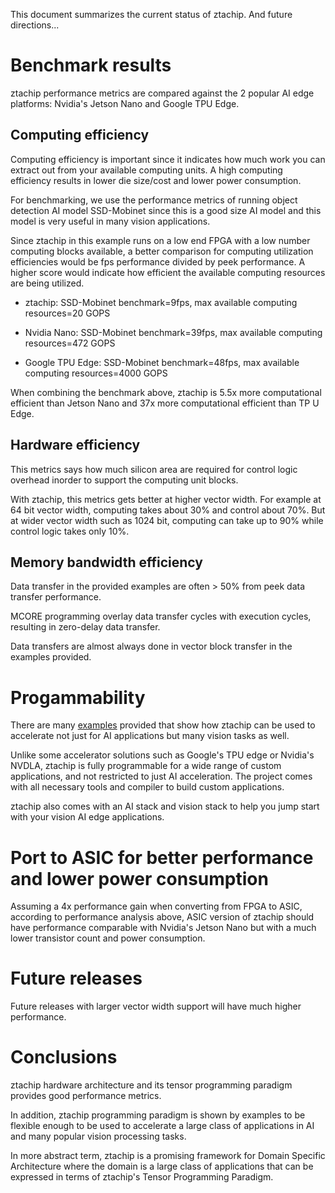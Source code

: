 This document summarizes the current status of ztachip. And future directions...

# Benchmark results

ztachip performance metrics are compared against the 2 popular AI edge platforms: Nvidia's Jetson Nano and Google TPU Edge.

## Computing efficiency

Computing efficiency is important since it indicates how much work you can extract out from your available computing units. A high computing efficiency results in lower die size/cost and lower power consumption.

For benchmarking, we use the performance metrics of running object detection AI model SSD-Mobinet since this is a good size AI model and this model is very useful in many vision applications.

Since ztachip in this example runs on a low end FPGA with a low number computing blocks available, a better comparison for computing utilization efficiencies would be fps performance divided by peek performance. A higher score would indicate how efficient the available computing resources are being utilized.

   - ztachip: SSD-Mobinet benchmark=9fps, max available computing resources=20 GOPS

   - Nvidia Nano: SSD-Mobinet benchmark=39fps, max available computing resources=472 GOPS

   - Google TPU Edge: SSD-Mobinet benchmark=48fps, max available computing resources=4000 GOPS

When combining the benchmark above, ztachip is 5.5x more computational efficient than Jetson Nano and 37x more computational efficient than TP
U Edge.

## Hardware efficiency

This metrics says how much silicon area are required for control logic overhead inorder to support the computing unit blocks.

With ztachip, this metrics gets better at higher vector width. For example at 64 bit vector width, computing takes about 30% and control about 70%. But at wider vector width such as 1024 bit, computing can take up to 90% while control logic takes only 10%.

## Memory bandwidth efficiency

Data transfer in the provided examples are often > 50% from peek data transfer performance.

MCORE programming overlay data transfer cycles with execution cycles, resulting in zero-delay data transfer.

Data transfers are almost always done in vector block transfer in the examples provided.

# Progammability

There are many [examples](https://github.com/ztachip/ztachip/tree/master/examples) provided that show how ztachip can be used to accelerate not just for AI applications but many vision tasks as well.

Unlike some accelerator solutions such as Google's TPU edge or Nvidia's NVDLA, ztachip is fully programmable for a wide range of custom applications, and not restricted to just AI acceleration. The project comes with all necessary tools and compiler to build custom applications.

ztachip also comes with an AI stack and vision stack to help you jump start with your vision AI edge applications.

# Port to ASIC for better performance and lower power consumption

Assuming a 4x performance gain when converting from FPGA to ASIC, according to performance analysis above, ASIC version of ztachip should have performance comparable with Nvidia's Jetson Nano but with a much lower transistor count and power consumption.

# Future releases

Future releases with larger vector width support will have much higher performance.

# Conclusions

ztachip hardware architecture and its tensor programming paradigm provides good performance metrics.

In addition, ztachip programming paradigm is shown by examples to be flexible enough to be used to accelerate a large class of applications in AI and many popular vision processing tasks.

In more abstract term, ztachip is a promising framework for Domain Specific Architecture where the domain is a large class of applications that can be expressed in terms of ztachip's Tensor Programming Paradigm.



